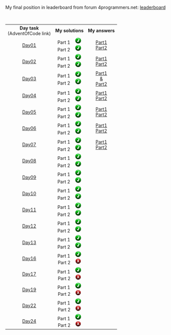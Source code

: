 My final position in leaderboard from forum 4programmers.net:
<a href="https://github.com/Pawel-Iskra/AdvenOfCode2019/blob/master/4programmers.net_leaderboard.jpg">leaderboard</a>

<br>
<table>
   <tr align="center" vlign="middle">
      <td><B>Day task</B>
        <br>(AdventOfCode link)</td>
      <td><B>My solutions</td>
      <td><B>My answers</td> 
         
   </tr>
   <tr align="center" vlign="middle">
      <td><a href="https://adventofcode.com/2019/day/1">Day01</a></td>
      <td>
         Part 1 &nbsp;&nbsp; <a href="https://github.com/Pawel-Iskra/AdvenOfCode2019/blob/master/solutions/Day01_part1.java">
         <img alt="Done" src="https://github.com/Pawel-Iskra/mySPOJ/blob/master/mySPOJ/Done.png"
         width=20" height="20"></a><br>
         Part 2 &nbsp;&nbsp; <a href="https://github.com/Pawel-Iskra/AdvenOfCode2019/blob/master/solutions/Day01_part2.java">
         <img alt="Done" src="https://github.com/Pawel-Iskra/mySPOJ/blob/master/mySPOJ/Done.png"
         width=20" height="20"></a>
      </td> 
       <td align="center" valign="middle"><a href="https://ideone.com/cHLj7h">Part1</a><br>
                                          <a href="https://ideone.com/yACkFK">Part2</a>                                       
   </td>
   </tr>
    <tr align="center" vlign="middle">
      <td><a href="https://adventofcode.com/2019/day/2">Day02</a></td>
      <td>
         Part 1 &nbsp;&nbsp; <a href="https://github.com/Pawel-Iskra/AdvenOfCode2019/blob/master/solutions/Day02_part1.java">
         <img alt="Done" src="https://github.com/Pawel-Iskra/mySPOJ/blob/master/mySPOJ/Done.png"
         width=20" height="20"></a><br>
         Part 2 &nbsp;&nbsp; <a href="https://github.com/Pawel-Iskra/AdvenOfCode2019/blob/master/solutions/Day02_part2.java">
         <img alt="Done" src="https://github.com/Pawel-Iskra/mySPOJ/blob/master/mySPOJ/Done.png"
         width=20" height="20"></a>
      </td> 
   <td align="center" valign="middle"><a href="https://ideone.com/jOse0L">Part1</a><br>
                                          <a href="https://ideone.com/7Hac3r">Part2</a>                                       
   </td>
   </tr>
   <tr align="center" vlign="middle">
      <td><a href="https://adventofcode.com/2019/day/3">Day03</a></td>
      <td>
         Part 1 &nbsp;&nbsp; 
         <a href="https://github.com/Pawel-Iskra/AdvenOfCode2019/blob/master/solutions/Day03_part1_part2.java">
         <img alt="Done" src="https://github.com/Pawel-Iskra/mySPOJ/blob/master/mySPOJ/Done.png"
         width=20" height="20"></a><br>
         Part 2 &nbsp;&nbsp; 
         <a href="https://github.com/Pawel-Iskra/AdvenOfCode2019/blob/master/solutions/Day03_part1_part2.java">
         <img alt="Done" src="https://github.com/Pawel-Iskra/mySPOJ/blob/master/mySPOJ/Done.png"
         width=20" height="20"></a>
      </td> 
   <td align="center" valign="middle"><a href="https://ideone.com/jnxf9v">Part1<br>&<br>Part2</a>                                       
   </td>
   </tr>
    <tr align="center" vlign="middle">
      <td><a href="https://adventofcode.com/2019/day/4">Day04</a></td>
      <td>
         Part 1 &nbsp;&nbsp; <a href="https://github.com/Pawel-Iskra/AdvenOfCode2019/blob/master/solutions/Day04_part1.java">
         <img alt="Done" src="https://github.com/Pawel-Iskra/mySPOJ/blob/master/mySPOJ/Done.png"
         width=20" height="20"></a><br>
         Part 2 &nbsp;&nbsp; <a href="https://github.com/Pawel-Iskra/AdvenOfCode2019/blob/master/solutions/Day04_part2.java">
         <img alt="Done" src="https://github.com/Pawel-Iskra/mySPOJ/blob/master/mySPOJ/Done.png"
         width=20" height="20"></a>
      </td>
    <td align="center" valign="middle"><a href="https://ideone.com/i5WyTQ">Part1</a><br>
                                          <a href="https://ideone.com/Y1F5iN">Part2</a>                                       
   </td>
   </tr>
   <tr align="center" vlign="middle">
      <td><a href="https://adventofcode.com/2019/day/5">Day05</a></td>
      <td>
         Part 1 &nbsp;&nbsp; <a href="https://github.com/Pawel-Iskra/AdvenOfCode2019/blob/master/solutions/Day05_part1.java">
         <img alt="Done" src="https://github.com/Pawel-Iskra/mySPOJ/blob/master/mySPOJ/Done.png"
         width=20" height="20"></a><br>
         Part 2 &nbsp;&nbsp; <a href="https://github.com/Pawel-Iskra/AdvenOfCode2019/blob/master/solutions/Day05_part2.java">
         <img alt="Done" src="https://github.com/Pawel-Iskra/mySPOJ/blob/master/mySPOJ/Done.png"
         width=20" height="20"></a>
      </td> 
   <td align="center" valign="middle"><a href="https://ideone.com/QrYxpP">Part1</a><br>
                                          <a href="https://ideone.com/rhtT1e">Part2</a>                                       
   </td>
   </tr>
   <tr align="center" vlign="middle">
      <td><a href="https://adventofcode.com/2019/day/6">Day06</a></td>
      <td>
         Part 1 &nbsp;&nbsp; <a href="https://github.com/Pawel-Iskra/AdvenOfCode2019/blob/master/solutions/Day06_part1.java">
         <img alt="Done" src="https://github.com/Pawel-Iskra/mySPOJ/blob/master/mySPOJ/Done.png"
         width=20" height="20"></a><br>
         Part 2 &nbsp;&nbsp; <a href="https://github.com/Pawel-Iskra/AdvenOfCode2019/blob/master/solutions/Day06_part2.java">
         <img alt="Done" src="https://github.com/Pawel-Iskra/mySPOJ/blob/master/mySPOJ/Done.png"
         width=20" height="20"></a>
      </td>
   <td align="center" valign="middle"><a href="https://ideone.com/Dxc0x9">Part1</a><br>
                                          <a href="https://ideone.com/6Evhhy">Part2</a>                                       
   </td>
   </tr>
   <tr align="center" vlign="middle">
      <td><a href="https://adventofcode.com/2019/day/7">Day07</a></td>
      <td>
         Part 1 &nbsp;&nbsp; <a href="https://github.com/Pawel-Iskra/AdvenOfCode2019/blob/master/solutions/Day07_part1.java">
         <img alt="Done" src="https://github.com/Pawel-Iskra/mySPOJ/blob/master/mySPOJ/Done.png"
         width=20" height="20"></a><br>
         Part 2 &nbsp;&nbsp; <a href="https://github.com/Pawel-Iskra/AdvenOfCode2019/tree/master/solutions/Day07_part2">
         <img alt="Done" src="https://github.com/Pawel-Iskra/mySPOJ/blob/master/mySPOJ/Done.png"
         width=20" height="20"></a>
      </td> 
   <td align="center" valign="middle"><a href="https://ideone.com/IJ3Efq">Part1</a><br>
                                          <a href="https://ideone.com/2pcOmh">Part2</a>                                       
   </td>
   </tr>
   <tr align="center" vlign="middle">
      <td><a href="https://adventofcode.com/2019/day/8">Day08</a></td>
      <td>
         Part 1 &nbsp;&nbsp; <a href="https://github.com/Pawel-Iskra/AdvenOfCode2019/blob/master/solutions/Day08_part1.java">
         <img alt="Done" src="https://github.com/Pawel-Iskra/mySPOJ/blob/master/mySPOJ/Done.png"
         width=20" height="20"></a><br>
         Part 2 &nbsp;&nbsp; <a href="https://github.com/Pawel-Iskra/AdvenOfCode2019/blob/master/solutions/Day08_part2.java">
         <img alt="Done" src="https://github.com/Pawel-Iskra/mySPOJ/blob/master/mySPOJ/Done.png"
         width=20" height="20"></a>
      </td> 
   </tr>
    <tr align="center" vlign="middle">
      <td><a href="https://adventofcode.com/2019/day/9">Day09</a></td>
      <td>
         Part 1 &nbsp;&nbsp; 
         <a href="https://github.com/Pawel-Iskra/AdvenOfCode2019/blob/master/solutions/Day09_part1_part2.java">
         <img alt="Done" src="https://github.com/Pawel-Iskra/mySPOJ/blob/master/mySPOJ/Done.png"
         width=20" height="20"></a><br>
         Part 2 &nbsp;&nbsp; 
         <a href="https://github.com/Pawel-Iskra/AdvenOfCode2019/blob/master/solutions/Day09_part1_part2.java">
         <img alt="Done" src="https://github.com/Pawel-Iskra/mySPOJ/blob/master/mySPOJ/Done.png"
         width=20" height="20"></a>
      </td> 
   </tr>
   <tr align="center" vlign="middle">
      <td><a href="https://adventofcode.com/2019/day/10">Day10</a></td>
      <td>
         Part 1 &nbsp;&nbsp; <a href="https://github.com/Pawel-Iskra/AdvenOfCode2019/blob/master/solutions/Day10_part1.java">
         <img alt="Done" src="https://github.com/Pawel-Iskra/mySPOJ/blob/master/mySPOJ/Done.png"
         width=20" height="20"></a><br>
         Part 2 &nbsp;&nbsp; <a href="https://github.com/Pawel-Iskra/AdvenOfCode2019/blob/master/solutions/Day10_part2.java">
         <img alt="Done" src="https://github.com/Pawel-Iskra/mySPOJ/blob/master/mySPOJ/Done.png"
         width=20" height="20"></a>
      </td> 
   </tr>
   <tr align="center" vlign="middle">
      <td><a href="https://adventofcode.com/2019/day/11">Day11</a></td>
      <td>
         Part 1 &nbsp;&nbsp; 
         <a href="https://github.com/Pawel-Iskra/AdvenOfCode2019/blob/master/solutions/Day11_part1_part2.java">
         <img alt="Done" src="https://github.com/Pawel-Iskra/mySPOJ/blob/master/mySPOJ/Done.png"
         width=20" height="20"></a><br>
         Part 2 &nbsp;&nbsp; 
         <a href="https://github.com/Pawel-Iskra/AdvenOfCode2019/blob/master/solutions/Day11_part1_part2.java">
         <img alt="Done" src="https://github.com/Pawel-Iskra/mySPOJ/blob/master/mySPOJ/Done.png"
         width=20" height="20"></a>
      </td> 
   </tr>
   <tr align="center" vlign="middle">
      <td><a href="https://adventofcode.com/2019/day/12">Day12</a></td>
      <td>
         Part 1 &nbsp;&nbsp; <a href="https://github.com/Pawel-Iskra/AdvenOfCode2019/blob/master/solutions/Day12_part1.java">
         <img alt="Done" src="https://github.com/Pawel-Iskra/mySPOJ/blob/master/mySPOJ/Done.png"
         width=20" height="20"></a><br>
         Part 2 &nbsp;&nbsp; <a href="https://github.com/Pawel-Iskra/AdvenOfCode2019/blob/master/solutions/Day12_part2.java">
         <img alt="Done" src="https://github.com/Pawel-Iskra/mySPOJ/blob/master/mySPOJ/Done.png"
         width=20" height="20"></a>
      </td> 
   </tr>
   <tr align="center" vlign="middle">
      <td><a href="https://adventofcode.com/2019/day/13">Day13</a></td>
      <td>
         Part 1 &nbsp;&nbsp; <a href="https://github.com/Pawel-Iskra/AdvenOfCode2019/blob/master/solutions/Day13_part1.java">
         <img alt="Done" src="https://github.com/Pawel-Iskra/mySPOJ/blob/master/mySPOJ/Done.png"
         width=20" height="20"></a><br>
         Part 2 &nbsp;&nbsp; <a href="https://github.com/Pawel-Iskra/AdvenOfCode2019/blob/master/solutions/Day13_part2.java">
         <img alt="Done" src="https://github.com/Pawel-Iskra/mySPOJ/blob/master/mySPOJ/Done.png"
         width=20" height="20"></a>
      </td> 
   </tr>
   <tr align="center" vlign="middle">
      <td><a href="https://adventofcode.com/2019/day/16">Day16</a></td>
      <td>
         Part 1 &nbsp;&nbsp; <a href="https://github.com/Pawel-Iskra/AdvenOfCode2019/blob/master/solutions/Day16_part1.java">
         <img alt="Done" src="https://github.com/Pawel-Iskra/mySPOJ/blob/master/mySPOJ/Done.png"
         width=20" height="20"></a><br>
         Part 2 &nbsp;&nbsp; <img alt="Done" src="https://github.com/Pawel-Iskra/mySPOJ/blob/master/mySPOJ/Done%20not.png"
         width=18" height="18">
         </a>
      </td> 
   </tr>
    <tr align="center" vlign="middle">
      <td><a href="https://adventofcode.com/2019/day/17">Day17</a></td>
      <td>
         Part 1 &nbsp;&nbsp; <a href="https://github.com/Pawel-Iskra/AdvenOfCode2019/blob/master/solutions/Day17_part1.java">
         <img alt="Done" src="https://github.com/Pawel-Iskra/mySPOJ/blob/master/mySPOJ/Done.png"
         width=20" height="20"></a><br>
         Part 2 &nbsp;&nbsp; <img alt="Done" src="https://github.com/Pawel-Iskra/mySPOJ/blob/master/mySPOJ/Done%20not.png"
         width=18 height="18">
         </a>
      </td> 
   </tr>
    <tr align="center" vlign="middle">
      <td><a href="https://adventofcode.com/2019/day/19">Day19</a></td>
      <td>
         Part 1 &nbsp;&nbsp; <a href="https://github.com/Pawel-Iskra/AdvenOfCode2019/blob/master/solutions/Day19_part1.java">
         <img alt="Done" src="https://github.com/Pawel-Iskra/mySPOJ/blob/master/mySPOJ/Done.png"
         width=20" height="20"></a><br>
         Part 2 &nbsp;&nbsp; <img alt="Done" src="https://github.com/Pawel-Iskra/mySPOJ/blob/master/mySPOJ/Done%20not.png"
         width=18" height="18">
         </a>
      </td> 
   </tr>
    <tr align="center" vlign="middle">
      <td><a href="https://adventofcode.com/2019/day/22">Day22</a></td>
      <td>
         Part 1 &nbsp;&nbsp; <a href="https://github.com/Pawel-Iskra/AdvenOfCode2019/blob/master/solutions/Day22_part1.java">
         <img alt="Done" src="https://github.com/Pawel-Iskra/mySPOJ/blob/master/mySPOJ/Done.png"
         width=20" height="20"></a><br>
         Part 2 &nbsp;&nbsp; <img alt="Done" src="https://github.com/Pawel-Iskra/mySPOJ/blob/master/mySPOJ/Done%20not.png"
         width=18" height="18">
         </a>
      </td> 
   </tr>
    <tr align="center" vlign="middle">
      <td><a href="https://adventofcode.com/2019/day/24">Day24</a></td>
      <td>
         Part 1 &nbsp;&nbsp; <a href="https://github.com/Pawel-Iskra/AdvenOfCode2019/blob/master/solutions/Day24_part1.java">
         <img alt="Done" src="https://github.com/Pawel-Iskra/mySPOJ/blob/master/mySPOJ/Done.png"
         width=20" height="20"></a><br>
         Part 2 &nbsp;&nbsp; <img alt="Done" src="https://github.com/Pawel-Iskra/mySPOJ/blob/master/mySPOJ/Done%20not.png"
         width=18" height="18">
         </a>
      </td> 
   </tr>
   </table>
